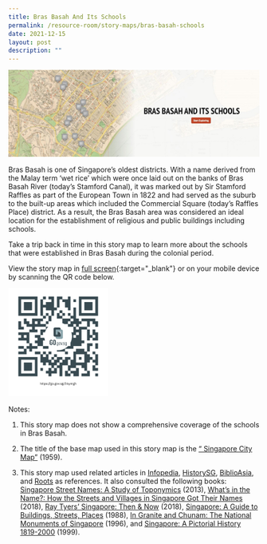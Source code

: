 ```yaml
---
title: Bras Basah And Its Schools
permalink: /resource-room/story-maps/bras-basah-schools
date: 2021-12-15
layout: post
description: ""
---
```


<img src="/images/storymap-image-bras-basah-schools.png" alt="storymap- bras-basah-schools"/>

Bras Basah is one of Singapore’s oldest districts. With a name derived from the Malay term ‘wet rice’ which were once laid out on the banks of Bras Basah River (today’s Stamford Canal), it was marked out by Sir Stamford Raffles as part of the European Town in 1822 and had served as the suburb to the built-up areas which included the Commercial Square (today’s Raffles Place) district. As a result, the Bras Basah area was considered an ideal location for the establishment of religious and public buildings including schools.

Take a trip back in time in this story map to learn more about the schools that were established in Bras Basah during the colonial period.

View the story map in [full screen](https://nlb.geoicon.com/spatialdiscovery/storymaps/bras-basah-schools/index.html){:target="_blank"} or on your mobile device by scanning the QR code below.

<img src="/images/qr-code-storymap-bras-basah-schools.jpg" alt="qr-code-storymap-bras-basah-schools" style="width:200px;" />

Notes:

1. This story map does not show a comprehensive coverage of the schools in Bras Basah.

2. The title of the base map used in this story map is the [“
Singapore City Map”](https://www.nas.gov.sg/archivesonline/maps_building_plans/record-details/fabef83e-115c-11e3-83d5-0050568939ad) (1959).

3. This story map used related articles in [Infopedia](https://eresources.nlb.gov.sg/infopedia/), [HistorySG](http://eresources.nlb.gov.sg/history), [BiblioAsia](https://www.nlb.gov.sg/Browse/BiblioAsia.aspx), and [Roots](https://www.roots.sg/) as references. It also consulted the following books: [Singapore Street Names: A Study of Toponymics](https://eservice.nlb.gov.sg/item_holding.aspx?bid=200123850) (2013), [What’s in the Name?: How the Streets and Villages in Singapore Got Their Names](https://eservice.nlb.gov.sg/item_holding.aspx?bid=202924449) (2018), [Ray Tyers’ Singapore: Then & Now](https://eservice.nlb.gov.sg/item_holding.aspx?bid=203784837) (2018), [Singapore: A Guide to Buildings, Streets, Places](http://eservice.nlb.gov.sg/item_holding.aspx?bid=4712298) (1988), [In Granite and Chunam: The National Monuments of Singapore](http://eservice.nlb.gov.sg/item_holding_s.aspx?bid=7919754) (1996), and [Singapore: A Pictorial History 1819-2000](http://eservice.nlb.gov.sg/item_holding.aspx?bid=9651676) (1999).